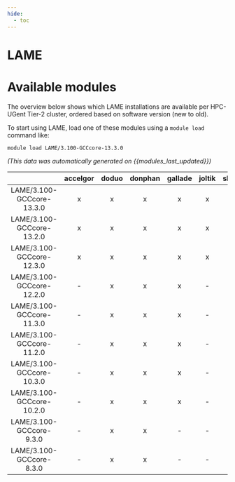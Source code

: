 ```yaml
---
hide:
  - toc
---
```


LAME
====

# Available modules


The overview below shows which LAME installations are available per HPC-UGent Tier-2 cluster, ordered based on software version (new to old).

To start using LAME, load one of these modules using a `module load` command like:

```shell
module load LAME/3.100-GCCcore-13.3.0
```

*(This data was automatically generated on {{modules_last_updated}})*  

| |accelgor|doduo|donphan|gallade|joltik|shinx|
| :---: | :---: | :---: | :---: | :---: | :---: | :---: |
|LAME/3.100-GCCcore-13.3.0|x|x|x|x|x|x|
|LAME/3.100-GCCcore-13.2.0|x|x|x|x|x|x|
|LAME/3.100-GCCcore-12.3.0|x|x|x|x|x|x|
|LAME/3.100-GCCcore-12.2.0|-|x|x|x|-|-|
|LAME/3.100-GCCcore-11.3.0|-|x|x|x|-|x|
|LAME/3.100-GCCcore-11.2.0|-|x|x|x|-|-|
|LAME/3.100-GCCcore-10.3.0|-|x|x|x|-|-|
|LAME/3.100-GCCcore-10.2.0|-|x|x|x|-|-|
|LAME/3.100-GCCcore-9.3.0|-|x|x|-|-|-|
|LAME/3.100-GCCcore-8.3.0|-|x|x|-|-|-|
